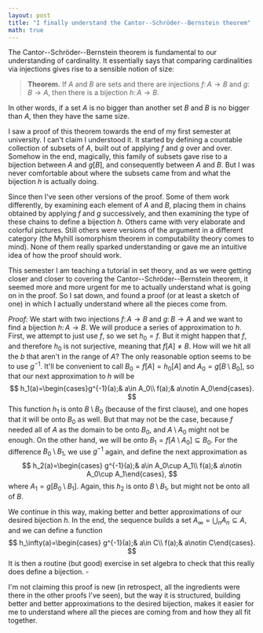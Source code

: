 ```yaml
---
layout: post
title: "I finally understand the Cantor--Schröder--Bernstein theorem"
math: true
---
```


The Cantor--Schröder--Bernstein theorem is fundamental to our understanding of cardinality. It essentially says that comparing cardinalities via injections gives rise to a sensible notion of size:

> **Theorem.** If $A$ and $B$ are sets and there are injections $f\colon A\to B$ and $g\colon B\to A$, then there is a bijection $h\colon A\to B$.

In other words, if a set $A$ is no bigger than another set $B$ and $B$ is no bigger than $A$, then they have the same size.

I saw a proof of this theorem towards the end of my first semester at university. I can't claim I understood it. It started by defining a countable collection of subsets of $A$, built out of applying $f$ and $g$ over and over. Somehow in the end, magically, this family of subsets gave rise to a bijection between $A$ and $g[B]$, and consequently between $A$ and $B$. But I was never comfortable about where the subsets came from and what the bijection $h$ is actually doing.

Since then I've seen other versions of the proof. Some of them work differently, by examining each element of $A$ and $B$, placing them in chains obtained by applying $f$ and $g$ successively, and then examining the type of these chains to define a bijection $h$. Others came with very elaborate and colorful pictures. Still others were versions of the argument in a different category (the Myhill isomorphism theorem in computability theory comes to mind). None of them really sparked understanding or gave me an intuitive idea of how the proof should work.

This semester I am teaching a tutorial in set theory, and as we were getting closer and closer to covering the Cantor--Schröder--Bernstein theorem, it seemed more and more urgent for me to actually understand what is going on in the proof. So I sat down, and found a proof (or at least a sketch of one) in which I actually understand where all the pieces come from.

*Proof:* We start with two injections $f\colon A\to B$ and $g\colon B\to A$ and we want to find a bijection $h\colon A\to B$. 
We will produce a series of approximation to $h$. First, we attempt to just use $f$, so we set $h_0=f$. But it might happen that $f$, and therefore $h_0$ is not surjective, meaning that $f[A]\neq B$. How will we hit all the $b$ that aren't in the range of $A$? The only reasonable option seems to be to use $g^{-1}$. It'll be convenient to call $B_0=f[A]=h_0[A]$ and $A_0=g[B\setminus B_0]$, so that our next approximation to $h$ will be 
$$
h_1(a)=\begin{cases}g^{-1}(a);& a\in A_0\\ f(a);& a\notin A_0\end{cases}.
$$
This function $h_1$ is onto $B\setminus B_0$ (because of the first clause), and one hopes that it will be onto $B_0$ as well. But that may not be the case, because $f$ needed all of $A$ as the domain to be onto $B_0$, and $A\setminus A_0$ might not be enough. On the other hand, we will be onto $B_1=f[A\setminus A_0]\subseteq B_0$. For the difference $B_0\setminus B_1$, we use $g^{-1}$ again, and define the next approximation as 
$$
h_2(a)=\begin{cases} g^{-1}(a);& a\in A_0\cup A_1\\ f(a);& a\notin A_0\cup A_1\end{cases},
$$
where $A_1=g[B_0\setminus B_1]$. Again, this $h_2$ is onto $B\setminus B_1$, but might not be onto all of $B$.

We continue in this way, making better and better approximations of our desired bijection $h$. In the end, the sequence builds a set $A_\infty=\bigcup_n A_n\subseteq A$, and we can define a function 
$$
h_\infty(a)=\begin{cases} g^{-1}(a);& a\in C\\ f(a);& a\notin C\end{cases}.
$$ 
It is then a routine (but good) exercise in set algebra to check that this really does define a bijection. $\square$

I'm not claiming this proof is new (in retrospect, all the ingredients were there in the other proofs I've seen), but the way it is structured, building better and better approximations to the desired bijection, makes it easier for me to understand where all the pieces are coming from and how they all fit together.